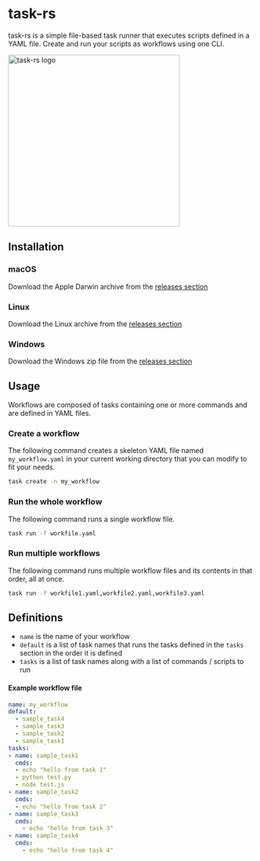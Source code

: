 # task-rs
task-rs is a simple file-based task runner that executes scripts defined in a YAML file.
Create and run your scripts as workflows using one CLI.

<p align="left">
  <img src="https://github.com/abrunner94/rust-task/blob/main/assets/task-rs.png?raw=true" height="350" title="task-rs logo">
</p>

## Installation
### macOS
Download the Apple Darwin archive from the [releases section](https://github.com/abrunner94/task-rs/releases)
### Linux
Download the Linux archive from the [releases section](https://github.com/abrunner94/task-rs/releases)
### Windows
Download the Windows zip file from the [releases section](https://github.com/abrunner94/task-rs/releases)

## Usage
Workflows are composed of tasks containing one or more commands and are defined in YAML files. 

### Create a workflow
The following command creates a skeleton YAML file named `my_workflow.yaml` in your current working directory that you can modify to fit your needs.
```bash
task create -n my_workflow
```

### Run the whole workflow
The following command runs a single workflow file.
```bash
task run -f workfile.yaml 
```

### Run multiple workflows
The following command runs multiple workflow files and its contents in that order, all at once.
```bash
task run -f workfile1.yaml,workfile2.yaml,workfile3.yaml
```

## Definitions
- `name` is the name of your workflow
- `default` is a list of task names that runs the tasks defined in the `tasks` section in the order it is defined
- `tasks` is a list of task names along with a list of commands / scripts to run

#### Example workflow file
```yaml
name: my_workflow
default:
  - sample_task4
  - sample_task3
  - sample_task2
  - sample_task1
tasks:
- name: sample_task1
  cmds:
  - echo "hello from task 1"
  - python test.py
  - node test.js
- name: sample_task2
  cmds:
  - echo "hello from task 2"
- name: sample_task3
  cmds:
    - echo "hello from task 3"
- name: sample_task4
  cmds:
    - echo "hello from task 4"
```
